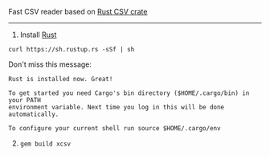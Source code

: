 Fast CSV reader based on [Rust CSV crate](https://docs.rs/csv/1.0.2/csv/)

---

1. Install [Rust](https://www.rust-lang.org/)

`curl https://sh.rustup.rs -sSf | sh`

Don't miss this message:

```
Rust is installed now. Great!

To get started you need Cargo's bin directory ($HOME/.cargo/bin) in your PATH 
environment variable. Next time you log in this will be done automatically.

To configure your current shell run source $HOME/.cargo/env

```

2. `gem build xcsv`